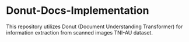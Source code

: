 # Donut-Docs-Implementation
This repository utilizes Donut (Document Understanding Transformer) for information extraction from scanned images TNI-AU dataset. 
